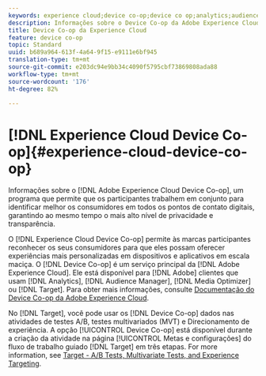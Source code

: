 ```yaml
---
keywords: experience cloud;device co-op;device co op;analytics;audience manager;aam;media optimizer;device graph
description: Informações sobre o Device Co-op da Adobe Experience Cloud, um programa que permite que os participantes trabalhem em conjunto para melhor identificar clientes nos pontos de contato digitais enquanto garante o mais alto nível de privacidade e transparência.
title: Device Co-op da Experience Cloud
feature: device co-op
topic: Standard
uuid: b689a964-613f-4a64-9f15-e9111e6bf945
translation-type: tm+mt
source-git-commit: e203dc94e9bb34c4090f5795cbf73869808ada88
workflow-type: tm+mt
source-wordcount: '176'
ht-degree: 82%

---
```



# [!DNL Experience Cloud Device Co-op]{#experience-cloud-device-co-op}

Informações sobre o [!DNL Adobe Experience Cloud Device Co-op], um programa que permite que os participantes trabalhem em conjunto para identificar melhor os consumidores em todos os pontos de contato digitais, garantindo ao mesmo tempo o mais alto nível de privacidade e transparência.

O [!DNL Experience Cloud Device Co-op] permite às marcas participantes reconhecer os seus consumidores para que eles possam oferecer experiências mais personalizadas em dispositivos e aplicativos em escala maciça. O [!DNL Device Co-op] é um serviço principal da [!DNL Adobe Experience Cloud]. Ele está disponível para [!DNL Adobe] clientes que usam [!DNL Analytics], [!DNL Audience Manager], [!DNL Media Optimizer] ou [!DNL Target]. Para obter mais informações, consulte [Documentação do Device Co-op da Adobe Experience Cloud](https://docs.adobe.com/content/help/en/device-co-op/using/home.html).

No [!DNL Target], você pode usar os [!DNL Device Co-op] dados nas atividades de testes A/B, testes multivariados (MVT) e Direcionamento de experiência. A opção [!UICONTROL Device Co-op] está disponível durante a criação da atividade na página [!UICONTROL Metas e configurações] do fluxo de trabalho guiado [!DNL Target] em três etapas. For more information, see [Target - A/B Tests, Multivariate Tests, and Experience Targeting](https://docs.adobe.com/content/help/en/device-co-op/using/data/target.html).
